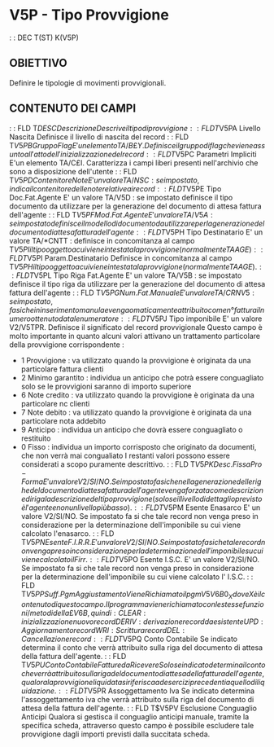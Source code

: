 # V5P - Tipo Provvigione
 :  : DEC T(ST) K(V5P)
## OBIETTIVO
Definire le tipologie di movimenti provvigionali.
## CONTENUTO DEI CAMPI
 :  : FLD T$DESC Descrizione
Descrive il tipo di provvigione
 :  : FLD T$V5PA  Livello Nascita
Definisce il livello di nascita del record
 :  : FLD T$V5PB  Gruppo Flag
E'un elemento TA/B£Y. Definisce il gruppo di flag che viene assunto all'atto dell'inizializzazione del record
 :  : FLD T$V5PC  Parametri Impliciti
E'un elemento TA/C£I. Caratterizza i campi liberi presenti nell'archivio che sono a disposizione dell'utente
 :  : FLD T$V5PD  Contenitore Note
E' un valore TA/NSC :  se impostato, indica il contenitore delle note relative ai record
 :  : FLD T$V5PE  Tipo Doc.Fat.Agente
E' un valore TA/V5D :  se impostato definisce il tipo documento da utilizzare per la generazione del documento di attesa fattura dell'agente
 :  : FLD T$V5PF  Mod.Fat.Agente
E' un valore TA/V5A :  se impostato definisce il modello di documento da utilizzare per la generazione del documento di attesa fattura dell'agente
 :  : FLD T$V5PH  Tipo Destinatario
E' un valore TA/*CNTT :  definisce in concomitanza al campo T$V5PI il tipo oggetto a cui viene intestata la provvigione
(normalmente TAAGE)
 :  : FLD T$V5PI  Param.Destinatario
Definisce in concomitanza al campo T$V5PH il tipo oggetto a cui viene intestata la provvigione (normalmente TAAGE).
 :  : FLD T$V5PL  Tipo Riga Fat.Agente
E' un valore TA/V5B :  se impostato definisce il tipo riga da utilizzare per la generazione del documento di attesa fattura dell'agente
 :  : FLD T$V5PG  Num.Fat.Manuale
E' un valore TA/CRNV5 :  se impostato, fa si che in inserimento manulae venga omaticamente attribuito come n° fattura
il numero ottenuto da tale numeratore
 :  : FLD T$V5PJ  Tipo imponibile
E' un valore V2/V5TPR. Definisce il significato del record provvigionale
Questo campo è molto importante in quanto alcuni valori attivano un trattamento particolare della provvigione corrispondente : 
* 1 Provvigione :  va utilizzato quando la provvigione è originata da una particolare fattura clienti
* 2 Minimo garantito :  individua un anticipo che potrà essere conguagliato solo se le provvigioni saranno di importo superiore
* 6 Note credito :  va utilizzato quando la provvigione è originata da una particolare nc clienti
* 7 Note debito :  va utilizzato quando la provvigione è originata da una particolare nota addebito
* 9 Anticipo :  individua un anticipo che dovrà essere conguagliato o restituito
* 0 Fisso :  individua un importo corrisposto che originato da documenti, che non verrà mai congualiato
I restanti valori possono essere considerati a scopo puramente descrittivo.
 :  : FLD T$V5PK  Desc.Fissa Pro-Forma
E' un valore V2/SI/NO. Se impostato fa si che nella generazione delle righe del documento di attesa fattura dell'agente venga forzata come descrizione di riga la descrizione del tipo provvigione (solo se il livello di dettaglio previsto è l'agente e non un livello più basso).
 :  : FLD T$V5PM  Esente Enasarco
E' un valore V2/SI/NO. Se impostato fa si che tale record non venga preso in considerazione per la determinazione dell'imponibile su cui viene calcolato l'enasarco.
 :  : FLD T$V5PN  Esente F.I.R.R.
E' un valore V2/SI/NO. Se impostato fa si che tale record non venga preso in considerazione per la determinazione dell'imponibile su cui viene calcolato il Firr.
 :  : FLD T$V5PO  Esente I.S.C.
E' un valore V2/SI/NO. Se impostato fa si che tale record non venga preso in considerazione per la determinazione dell'imponibile su cui viene calcolato l' I.S.C.
 :  : FLD T$V5PP  Suff.Pgm Aggiustamento
Viene Richiamato il pgm V5V6B0_X dove X è il contenuto di questo campo.
Il programma viene richiamato con le stesse funzioni/metodi della £V6B, quindi : 
CLEAR :  inizializzazione nuovo record
DERIV :  derivazione record da esistente
UPD :  Aggiornamento record
WRI :  Scrittura record
DEL :  Cancellazione record
 :  : FLD T$V5PQ  Conto Contabile
Se indicato determina il conto che verrà attribuito sulla riga del documento di attesa della fattura dell'agente.
 :  : FLD T$V5PU  Conto Contabile Fatture da Ricevere
Solo se indicato determina il conto che verrà attribuito sulla riga del documento di attesa della fattura dell'agente, qualora la provvigione liquidata si riferisca ad esercizi precedenti a quello di liquidazione.
 :  : FLD T$V5PR  Assoggettamento Iva
Se indicato determina l'assoggettamento iva che verrà attribuito sulla riga del documento di attesa della fattura dell'agente.
 :  : FLD T$V5PV  Esclusione Conguaglio Anticipi
Qualora si gestisca il conguaglio anticipi manuale, tramite la specifica scheda, attraverso questo campo è possibile escludere tale provvigione dagli importi previsti dalla succitata scheda.

